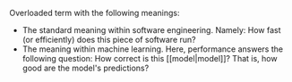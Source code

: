 
Overloaded term with the following meanings:

<ul>
<li>The standard meaning within software engineering. Namely: How fast
(or efficiently) does this piece of software run?</li>
<li>The meaning within machine learning. Here, performance answers the
following question: How correct is this [[model|model]]? That is,
how good are the model&#39;s predictions?</li>
</ul>

